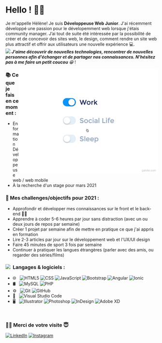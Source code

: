<!-- Greeting -->
# Hello ! :wave::smiley:

<!--Introduction -->
Je m'appelle Hélène! Je suis **Développeuse Web Junior**.  J'ai récemment développé une passion pour le dévelopemment web lorsque j'étais community manager. J’ai tout de suite été intéressée par la possibilité de créer et de concevoir des sites web, le design, comment rendre un site web plus attractif et offrir aux utilisateurs une nouvelle expérience 💻.
<br>
<img src="https://media.giphy.com/media/LnQjpWaON8nhr21vNW/giphy.gif" width="40"> <em><b>J'aime découvrir de nouvelles technologies, rencontrer de nouvelles personnes afin d'échanger et de partager nos connaissances. N'hésitez pas à me faire un petit coucou </b> 😁 </em>!



<!-- gif Image -->
<img src="https://github.com/helene90s/helene90s/blob/main/life_balance.gif" alt="side Image" align="right" width="460" height="auto" />

### 📚  Ce que je fais en ce moment : 
* En formation Développeuse web / web mobile 
* À la recherche d'un stage pour mars 2021

### 🌱 Mes challenges/objectifs pour 2021 :

* Approfondir et développer mes connaissances sur le front et le back-end 👩‍💻 
* Apprendre à coder 5-6 heures par jour sans distraction (avec un ou deux jours de repos par semaine)
* Créer 1 projet par semaine afin de mettre en pratique ce que j'ai appris en formation 
* Lire 2-3 articles par jour sur le développement web et l'UX/UI design
* Faire 45 minutes de sport 3 fois par semaine
* Continuer à pratiquer les langues étrangères (parler avec des amis, ou regarder des séries/films)

 ### <img src="https://media.giphy.com/media/WUlplcMpOCEmTGBtBW/giphy.gif" width="30"> &nbsp;Langages & logiciels : 


- 🌐 &nbsp;
  ![HTML5](https://img.shields.io/badge/-HTML5-333333?style=flat&logo=HTML5)
  ![CSS](https://img.shields.io/badge/-CSS-333333?style=flat&logo=CSS3&logoColor=1572B6)
  ![JavaScript](https://img.shields.io/badge/-JavaScript-333333?style=flat&logo=javascript)
  ![Bootstrap](https://img.shields.io/badge/-Bootstrap-333333?style=flat&logo=bootstrap&logoColor=563D7C)
  ![Angular](https://img.shields.io/badge/-Angular-333333?style=flat&logo=angular&logoColor=563D7C)
  ![Ionic](https://img.shields.io/badge/-Ionic-333333?style=flat&logo=ionic&logoColor=563D7C)
- 🛢 &nbsp;
  ![MySQL](https://img.shields.io/badge/-MySQL-333333?style=flat&logo=mysql)
  ![PHP](https://img.shields.io/badge/-PHP-333333?style=flat&logo=php)
- ⚙️ &nbsp;
  ![Git](https://img.shields.io/badge/-Git-333333?style=flat&logo=git)
  ![GitHub](https://img.shields.io/badge/-GitHub-333333?style=flat&logo=github)
- 🔧 &nbsp;
  ![Visual Studio Code](https://img.shields.io/badge/-Visual%20Studio%20Code-333333?style=flat&logo=visual-studio-code&logoColor=007ACC)
- 🖥 &nbsp;
  ![Illustrator](https://img.shields.io/badge/-Illustrator-333333?style=flat&logo=adobe-illustrator)
  ![Photoshop](https://img.shields.io/badge/-Photoshop-333333?style=flat&logo=adobe-photoshop)
  ![InDesign](https://img.shields.io/badge/-InDesign-333333?style=flat&logo=adobe-indesign)
  ![Adobe XD](https://img.shields.io/badge/-AdobeXD-333333?style=flat&logo=adobe-xd)
  


<br/>

<h3> 🤝🏻 Merci de votre visite 😇 </h3>

<p align="center">

<a href="https://www.linkedin.com/in/helenesambath"><img alt="LinkedIn" src="https://img.shields.io/badge/LinkedIn-Hélène%20Sambath-blue?style=flat-square&logo=linkedin"></a>
<a href="https://www.instagram.com/sate_your_appetite/"><img alt="Instagram" src="https://img.shields.io/badge/Instagram-sate__your__appetite-blue?style=flat-square&logo=instagram"></a>

</p>


